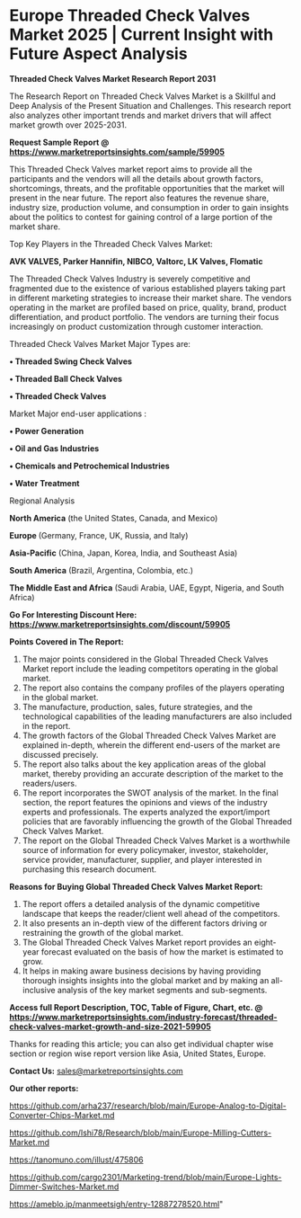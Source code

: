 # Europe Threaded Check Valves Market 2025 | Current Insight with Future Aspect Analysis

<strong>Threaded Check Valves Market Research Report 2031</strong>

The Research Report on Threaded Check Valves Market is a Skillful and Deep Analysis of the Present Situation and Challenges. This research report also analyzes other important trends and market drivers that will affect market growth over 2025-2031.

<strong>Request Sample Report @ <a href=https://www.marketreportsinsights.com/sample/59905>https://www.marketreportsinsights.com/sample/59905</a></strong>

This Threaded Check Valves market report aims to provide all the participants and the vendors will all the details about growth factors, shortcomings, threats, and the profitable opportunities that the market will present in the near future. The report also features the revenue share, industry size, production volume, and consumption in order to gain insights about the politics to contest for gaining control of a large portion of the market share.

Top Key Players in the Threaded Check Valves Market:

<strong>AVK VALVES, Parker Hannifin, NIBCO, Valtorc, LK Valves, Flomatic</strong>

The Threaded Check Valves Industry is severely competitive and fragmented due to the existence of various established players taking part in different marketing strategies to increase their market share. The vendors operating in the market are profiled based on price, quality, brand, product differentiation, and product portfolio. The vendors are turning their focus increasingly on product customization through customer interaction.

Threaded Check Valves Market Major Types are:

<strong>• Threaded Swing Check Valves

• Threaded Ball Check Valves

• Threaded Check Valves</strong>

Market Major end-user applications :

<strong>• Power Generation

• Oil and Gas Industries

• Chemicals and Petrochemical Industries

• Water Treatment</strong>

Regional Analysis

</u><strong><b>North America</b></strong> (the United States, Canada, and Mexico)

<strong><b>Europe </b></strong>(Germany, France, UK, Russia, and Italy)

<strong><b>Asia-Pacific</b></strong> (China, Japan, Korea, India, and Southeast Asia)

<strong><b>South America</b></strong> (Brazil, Argentina, Colombia, etc.)

<strong><b>The Middle East and Africa</b></strong> (Saudi Arabia, UAE, Egypt, Nigeria, and South Africa)

<strong>Go For Interesting Discount Here: <a href=https://www.marketreportsinsights.com/discount/59905>https://www.marketreportsinsights.com/discount/59905</a></strong>

<strong>Points Covered in The Report:</strong>
<ol>
  <li>The major points considered in the Global Threaded Check Valves Market report include the leading competitors operating in the global market.</li>
  <li>The report also contains the company profiles of the players operating in the global market.</li>
  <li>The manufacture, production, sales, future strategies, and the technological capabilities of the leading manufacturers are also included in the report.</li>
  <li>The growth factors of the Global Threaded Check Valves Market are explained in-depth, wherein the different end-users of the market are discussed precisely.</li>
  <li>The report also talks about the key application areas of the global market, thereby providing an accurate description of the market to the readers/users.</li>
  <li>The report incorporates the SWOT analysis of the market. In the final section, the report features the opinions and views of the industry experts and professionals. The experts analyzed the export/import policies that are favorably influencing the growth of the Global Threaded Check Valves Market.</li>
  <li>The report on the Global Threaded Check Valves Market is a worthwhile source of information for every policymaker, investor, stakeholder, service provider, manufacturer, supplier, and player interested in purchasing this research document.</li>
</ol>
<strong>Reasons for Buying Global Threaded Check Valves Market Report:</strong>

<ol>
  <li>The report offers a detailed analysis of the dynamic competitive landscape that keeps the reader/client well ahead of the competitors.</li>
  <li>It also presents an in-depth view of the different factors driving or restraining the growth of the global market.</li>
  <li>The Global Threaded Check Valves Market report provides an eight-year forecast evaluated on the basis of how the market is estimated to grow.</li>
  <li>It helps in making aware business decisions by having providing thorough insights insights into the global market and by making an all-inclusive analysis of the key market segments and sub-segments.</li>
</ol>
<strong>Access full Report Description, TOC, Table of Figure, Chart, etc. @ <a href=https://www.marketreportsinsights.com/industry-forecast/threaded-check-valves-market-growth-and-size-2021-59905>https://www.marketreportsinsights.com/industry-forecast/threaded-check-valves-market-growth-and-size-2021-59905</a></strong>


Thanks for reading this article; you can also get individual chapter wise section or region wise report version like Asia, United States, Europe.

<strong>Contact Us:</strong>
sales@marketreportsinsights.com

<strong>Our other reports:</strong>

<a href=https://github.com/arha237/research/blob/main/Europe-Analog-to-Digital-Converter-Chips-Market.md>https://github.com/arha237/research/blob/main/Europe-Analog-to-Digital-Converter-Chips-Market.md</a>

<a href=https://github.com/Ishi78/Research/blob/main/Europe-Milling-Cutters-Market.md>https://github.com/Ishi78/Research/blob/main/Europe-Milling-Cutters-Market.md</a>

<a href=https://tanomuno.com/illust/475806>https://tanomuno.com/illust/475806</a>

<a href=https://github.com/cargo2301/Marketing-trend/blob/main/Europe-Lights-Dimmer-Switches-Market.md>https://github.com/cargo2301/Marketing-trend/blob/main/Europe-Lights-Dimmer-Switches-Market.md</a>

<a href=https://ameblo.jp/manmeetsigh/entry-12887278520.html>https://ameblo.jp/manmeetsigh/entry-12887278520.html</a>"
